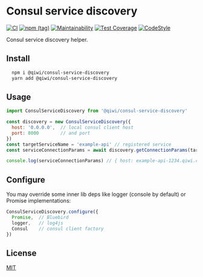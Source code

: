 # Consul service discovery
[![CI](https://github.com/qiwi/consul-service-discovery/actions/workflows/ci.yaml/badge.svg?branch=master)](https://github.com/qiwi/consul-service-discovery/actions/workflows/ci.yaml)
[![npm (tag)](https://img.shields.io/npm/v/@qiwi/consul-service-discovery/latest.svg)](https://www.npmjs.com/package/@qiwi/consul-service-discovery)
[![Maintainability](https://api.codeclimate.com/v1/badges/585c9532e7570ecb9c95/maintainability)](https://codeclimate.com/github/qiwi/consul-service-discovery/maintainability)
[![Test Coverage](https://api.codeclimate.com/v1/badges/585c9532e7570ecb9c95/test_coverage)](https://codeclimate.com/github/qiwi/consul-service-discovery/test_coverage)
[![CodeStyle](https://img.shields.io/badge/code%20style-lint--config--qiwi-brightgreen.svg)](https://github.com/qiwi/lint-config-qiwi)

Consul service discovery helper.

## Install
```bash
  npm i @qiwi/consul-service-discovery
  yarn add @qiwi/consul-service-discovery
```

## Usage
```javascript
import ConsulServiceDiscovery from '@qiwi/consul-service-discovery'

const discovery = new ConsulServiceDiscovery({
  host: '0.0.0.0',  // local consul client host
  port: 8000        // and port
})
const targetServiceName = 'example-api' // registered service
const serviceConnectionParams = await discovery.getConnectionParams(targetServiceName)

console.log(serviceConnectionParams) // { host: example-api-1234.qiwi.com, post: 8000 }
```

## Configure
You may override some inner lib deps like logger (console by default) or Promise implementations:
```javascript
ConsulServiceDiscovery.configure({
  Promise,  // Bluebird
  logger,   // log4js
  Consul    // consul client factory
})
```

## License
[MIT](./LICENSE)
